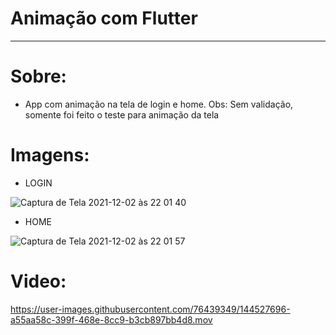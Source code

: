 # Animação com Flutter

<hr/>

# Sobre:
- App com animação na tela de login e home.  Obs: Sem validação, somente foi feito o teste para animação da tela


# Imagens:
 * LOGIN  
 
 ![Captura de Tela 2021-12-02 às 22 01 40](https://user-images.githubusercontent.com/76439349/144527354-270970d6-4d53-42fd-9402-0261b1b00d73.png)

 * HOME 
  
 ![Captura de Tela 2021-12-02 às 22 01 57](https://user-images.githubusercontent.com/76439349/144527374-0dcff6d0-e8dc-4287-a791-9f42557447f0.png)

# Video:

https://user-images.githubusercontent.com/76439349/144527696-a55aa58c-399f-468e-8cc9-b3cb897bb4d8.mov


